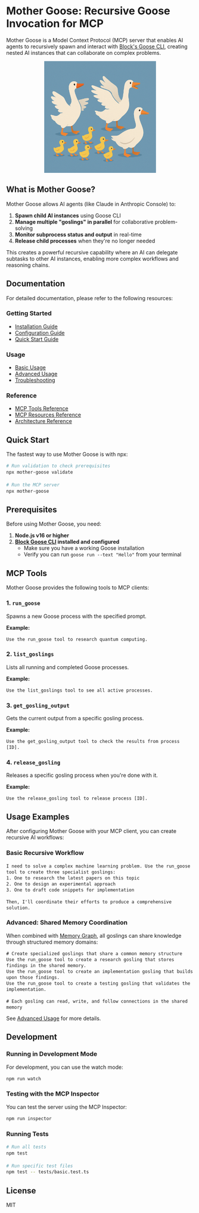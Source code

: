 # Mother Goose: Recursive Goose Invocation for MCP

Mother Goose is a Model Context Protocol (MCP) server that enables AI agents to recursively spawn and interact with [Block's Goose CLI](https://block.xyz/docs/goose), creating nested AI instances that can collaborate on complex problems.

<p align="center">
  <img src="./docs/goose.png" alt="Mother Goose Logo" width="300">
</p>

## What is Mother Goose?

Mother Goose allows AI agents (like Claude in Anthropic Console) to:

1. **Spawn child AI instances** using Goose CLI
2. **Manage multiple "goslings" in parallel** for collaborative problem-solving
3. **Monitor subprocess status and output** in real-time
4. **Release child processes** when they're no longer needed

This creates a powerful recursive capability where an AI can delegate subtasks to other AI instances, enabling more complex workflows and reasoning chains.

## Documentation

For detailed documentation, please refer to the following resources:

### Getting Started
- [Installation Guide](./docs/getting-started/installation.md)
- [Configuration Guide](./docs/getting-started/configuration.md)
- [Quick Start Guide](./docs/getting-started/quick-start.md)

### Usage
- [Basic Usage](./docs/usage/basic-usage.md)
- [Advanced Usage](./docs/usage/advanced-usage.md)
- [Troubleshooting](./docs/usage/troubleshooting.md)

### Reference
- [MCP Tools Reference](./docs/reference/tools.md)
- [MCP Resources Reference](./docs/reference/resources.md)
- [Architecture Reference](./docs/reference/architecture.md)

## Quick Start

The fastest way to use Mother Goose is with npx:

```bash
# Run validation to check prerequisites
npx mother-goose validate

# Run the MCP server
npx mother-goose
```

## Prerequisites

Before using Mother Goose, you need:

1. **Node.js v16 or higher**
2. **[Block Goose CLI](https://block.xyz/docs/goose) installed and configured**
   - Make sure you have a working Goose installation
   - Verify you can run `goose run --text "Hello"` from your terminal

## MCP Tools

Mother Goose provides the following tools to MCP clients:

### 1. `run_goose`

Spawns a new Goose process with the specified prompt.

**Example:**
```
Use the run_goose tool to research quantum computing.
```

### 2. `list_goslings`

Lists all running and completed Goose processes.

**Example:**
```
Use the list_goslings tool to see all active processes.
```

### 3. `get_gosling_output`

Gets the current output from a specific gosling process.

**Example:**
```
Use the get_gosling_output tool to check the results from process [ID].
```

### 4. `release_gosling`

Releases a specific gosling process when you're done with it.

**Example:**
```
Use the release_gosling tool to release process [ID].
```

## Usage Examples

After configuring Mother Goose with your MCP client, you can create recursive AI workflows:

### Basic Recursive Workflow

```
I need to solve a complex machine learning problem. Use the run_goose tool to create three specialist goslings:
1. One to research the latest papers on this topic
2. One to design an experimental approach
3. One to draft code snippets for implementation

Then, I'll coordinate their efforts to produce a comprehensive solution.
```

### Advanced: Shared Memory Coordination

When combined with [Memory Graph](https://github.com/aaronsb/memory-graph), all goslings can share knowledge through structured memory domains:

```
# Create specialized goslings that share a common memory structure
Use the run_goose tool to create a research gosling that stores findings in the shared memory.
Use the run_goose tool to create an implementation gosling that builds upon those findings.
Use the run_goose tool to create a testing gosling that validates the implementation.

# Each gosling can read, write, and follow connections in the shared memory
```

See [Advanced Usage](./docs/usage/advanced-usage.md#shared-memory-with-memory-graph) for more details.

## Development

### Running in Development Mode

For development, you can use the watch mode:

```bash
npm run watch
```

### Testing with the MCP Inspector

You can test the server using the MCP Inspector:

```bash
npm run inspector
```

### Running Tests

```bash
# Run all tests
npm test

# Run specific test files
npm test -- tests/basic.test.ts
```

## License

MIT